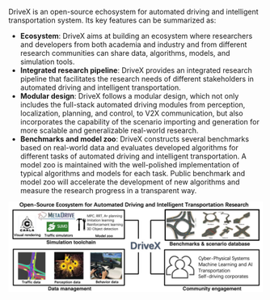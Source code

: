 DriveX is an open-source echosystem for automated driving and intelligent transportation system. Its key features can be summarized as:

- **Ecosystem**: DriveX aims at building an ecosystem where researchers and developers from both academia and industry and from different research communities can share data, algorithms, models, and simulation tools.
- **Integrated research pipeline**: DriveX provides an integrated research pipeline that facilitates the research needs of different stakeholders in automated driving and intelligent transportation.
- **Modular design**: DriveX follows a modular design, which not only includes the full-stack automated driving modules from perception, localization, planning, and control, to V2X communication, but also incorporates the capability of the scenario importing and generation for more scalable and generalizable real-world research.
- **Benchmarks and model zoo**: DriveX constructs several benchmarks based on real-world data and evaluates developed algorithms for different tasks of automated driving and intelligent transportation. A model zoo is maintained with the well-polished implementation of typical algorithms and models for each task. Public benchmark and model zoo will accelerate the development of new algorithms and measure the research progress in a transparent way.

![drivex](https://github.com/UCLA-DriveX/.github/blob/main/profile/figure_framework.jpeg)
